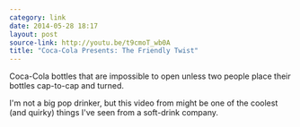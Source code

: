 ```yaml
---
category: link
date: 2014-05-28 18:17
layout: post
source-link: http://youtu.be/t9cmoT_wb0A
title: "Coca-Cola Presents: The Friendly Twist"
---
```

Coca-Cola bottles that are impossible to open unless two people place their bottles cap-to-cap and turned. 

I'm not a big pop drinker, but this video from might be one of the coolest (and quirky) things I've seen from a soft-drink company. 